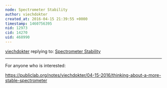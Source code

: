 ```yaml
---
node: Spectrometer Stability
author: viechdokter
created_at: 2016-04-15 21:39:55 +0000
timestamp: 1460756395
nid: 12973
cid: 14270
uid: 468990
---
```




[viechdokter](../profile/viechdokter) replying to: [Spectrometer Stability](../notes/stoft/04-14-2016/spectrometer-stability)

----
For anyone who is interested:

https://publiclab.org/notes/viechdokter/04-15-2016/thinking-about-a-more-stable-spectrometer